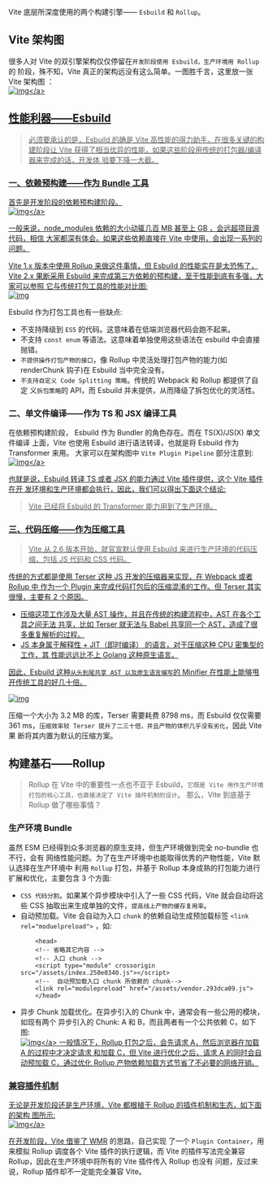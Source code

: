 Vite 底层所深度使用的两个构建引擎—— `Esbuild` 和 `Rollup`。

## Vite 架构图

很多人对 Vite 的双引擎架构仅仅停留在`开发阶段使用 Esbuild，生产环境用 Rollup`的
阶段，殊不知，Vite 真正的架构远没有这么简单。一图胜千言，这里放一张 Vite 架构图
：<br>
<a data-fancybox title="img" href="https://p3-juejin.byteimg.com/tos-cn-i-k3u1fbpfcp/02910cd2c6894bcdb3a9e0fc9e59f4c2~tplv-k3u1fbpfcp-zoom-in-crop-mark:1304:0:0:0.awebp?">![img](https://p3-juejin.byteimg.com/tos-cn-i-k3u1fbpfcp/02910cd2c6894bcdb3a9e0fc9e59f4c2~tplv-k3u1fbpfcp-zoom-in-crop-mark:1304:0:0:0.awebp?)</a>

## 性能利器——Esbuild

> 必须要承认的是，Esbuild 的确是 Vite 高性能的得力助手，在很多关键的构建阶段让
> Vite 获得了相当优异的性能，如果这些阶段用传统的打包器/编译器来完成的话，开发体
> 验要下降一大截。

### 一、依赖预构建——作为 Bundle 工具

首先是开发阶段的依赖预构建阶段。<br>
<a data-fancybox title="img" href="https://p6-juejin.byteimg.com/tos-cn-i-k3u1fbpfcp/f53b2429304e4808be5faea190bf05a7~tplv-k3u1fbpfcp-zoom-in-crop-mark:1304:0:0:0.awebp?">![img](https://p6-juejin.byteimg.com/tos-cn-i-k3u1fbpfcp/f53b2429304e4808be5faea190bf05a7~tplv-k3u1fbpfcp-zoom-in-crop-mark:1304:0:0:0.awebp?)</a>

一般来说，node_modules 依赖的大小动辄几百 MB 甚至上 GB ，会远超项目源代码，相信
大家都深有体会。如果这些依赖直接在 Vite 中使用，会出现一系列的问题。

Vite 1.x 版本中使用 Rollup 来做这件事情，但 Esbuild 的性能实在是太恐怖了，Vite
2.x 果断采用 Esbuild 来完成第三方依赖的预构建，至于性能到底有多强，大家可以参照
它与传统打包工具的性能对比图:<br>
<a data-fancybox title="img" href="https://p3-juejin.byteimg.com/tos-cn-i-k3u1fbpfcp/df7f314cd598418f924c689020fbee88~tplv-k3u1fbpfcp-zoom-in-crop-mark:1304:0:0:0.awebp">![img](https://p3-juejin.byteimg.com/tos-cn-i-k3u1fbpfcp/df7f314cd598418f924c689020fbee88~tplv-k3u1fbpfcp-zoom-in-crop-mark:1304:0:0:0.awebp)</a>

Esbuild 作为打包工具也有一些缺点:

- 不支持降级到 `ES5` 的代码。这意味着在低端浏览器代码会跑不起来。
- 不支持 `const enum` 等语法。这意味着单独使用这些语法在 esbuild 中会直接抛错。
- `不提供操作打包产物的接口`，像 Rollup 中灵活处理打包产物的能力(如 renderChunk
  钩子)在 Esbuild 当中完全没有。
- `不支持自定义 Code Splitting 策略`。传统的 Webpack 和 Rollup 都提供了自定
  义`拆包策略`的 API，而 Esbuild 并未提供，从而降级了拆包优化的灵活性。

### 二、单文件编译——作为 TS 和 JSX 编译工具

在依赖预构建阶段， Esbuild 作为 Bundler 的角色存在。而在 TS(X)/JS(X) 单文件编译
上面，Vite 也使用 Esbuild 进行语法转译，也就是将 Esbuild 作为 Transformer 来用。
大家可以在架构图中 `Vite Plugin Pipeline` 部分注意到: <br>
<a data-fancybox title="img" href="https://p3-juejin.byteimg.com/tos-cn-i-k3u1fbpfcp/7b1ab2ef7b0443cb99b1aa48e908ffce~tplv-k3u1fbpfcp-zoom-in-crop-mark:1304:0:0:0.awebp?">![img](https://p3-juejin.byteimg.com/tos-cn-i-k3u1fbpfcp/7b1ab2ef7b0443cb99b1aa48e908ffce~tplv-k3u1fbpfcp-zoom-in-crop-mark:1304:0:0:0.awebp?)</a>

也就是说，Esbuild 转译 TS 或者 JSX 的能力通过 Vite 插件提供，这个 Vite 插件在开
发环境和生产环境都会执行，因此，我们可以得出下面这个结论:

> Vite 已经将 Esbuild 的 Transformer 能力用到了生产环境。

### 三、代码压缩——作为压缩工具

> Vite 从 2.6 版本开始，就官宣默认使用 Esbuild 来进行生产环境的代码压缩，包括 JS
> 代码和 CSS 代码。

传统的方式都是使用 Terser 这种 JS 开发的压缩器来实现，在 Webpack 或者 Rollup 中
作为一个 Plugin 来完成代码打包后的压缩混淆的工作。但 Terser 其实很慢，主要有 2
个原因。

- 压缩这项工作涉及大量 AST 操作，并且在传统的构建流程中，AST 在各个工具之间无法
  共享，比如 Terser 就无法与 Babel 共享同一个 AST，造成了很多重复解析的过程。
- JS 本身属于解释性 + JIT（即时编译） 的语言，对于压缩这种 CPU 密集型的工作，其
  性能远远比不上 Golang 这种原生语言。

因此，Esbuild 这种`从头到尾共享 AST 以及原生语言编写`的 Minifier 在性能上能够甩
开传统工具的好几十倍。

<a data-fancybox title="img" href="https://p3-juejin.byteimg.com/tos-cn-i-k3u1fbpfcp/48a7b8bac5f54d84b33ab060c7df2299~tplv-k3u1fbpfcp-zoom-in-crop-mark:1304:0:0:0.awebp">![img](https://p3-juejin.byteimg.com/tos-cn-i-k3u1fbpfcp/48a7b8bac5f54d84b33ab060c7df2299~tplv-k3u1fbpfcp-zoom-in-crop-mark:1304:0:0:0.awebp)</a>

压缩一个大小为 3.2 MB 的库，Terser 需要耗费 8798 ms，而 Esbuild 仅仅需要 361
ms，`压缩效率较 Terser 提升了二三十倍，并且产物的体积几乎没有劣化`，因此 Vite 果
断将其内置为默认的压缩方案。

## 构建基石——Rollup

> Rollup 在 Vite 中的重要性一点也不亚于
> Esbuild，`它既是 Vite 用作生产环境打包的核心工具，也直接决定了 Vite 插件机制的设计`。
> 那么，Vite 到底基于 Rollup 做了哪些事情？

### 生产环境 Bundle

虽然 ESM 已经得到众多浏览器的原生支持，但生产环境做到完全 no-bundle 也不行，会有
网络性能问题。为了在生产环境中也能取得优秀的产物性能，Vite 默认选择在生产环境中
利用 `Rollup` 打包，并基于 Rollup 本身成熟的打包能力进行扩展和优化，主要包含 3
个方面:

- `CSS 代码分割`。如果某个异步模块中引入了一些 CSS 代码，Vite 就会自动将这些 CSS
  抽取出来生成单独的文件，`提高线上产物的缓存复用率`。
- 自动预加载。Vite 会自动为入口 `chunk` 的依赖自动生成预加载标签
  `<link rel="moduelpreload">` ，如:
  ```
      <head>
      <!-- 省略其它内容 -->
      <!-- 入口 chunk -->
      <script type="module" crossorigin src="/assets/index.250e0340.js"></script>
      <!--  自动预加载入口 chunk 所依赖的 chunk-->
      <link rel="modulepreload" href="/assets/vendor.293dca09.js">
      </head>
  ```
- 异步 Chunk 加载优化。在异步引入的 Chunk 中，通常会有一些公用的模块，如现有两个
  异步引入的 Chunk: A 和 B，而且两者有一个公共依赖 C，如下图:<br>
  <a data-fancybox title="img" href="https://p9-juejin.byteimg.com/tos-cn-i-k3u1fbpfcp/5adc9b7c9426424f99be3a7044e3469f~tplv-k3u1fbpfcp-zoom-in-crop-mark:1304:0:0:0.awebp?">![img](https://p9-juejin.byteimg.com/tos-cn-i-k3u1fbpfcp/5adc9b7c9426424f99be3a7044e3469f~tplv-k3u1fbpfcp-zoom-in-crop-mark:1304:0:0:0.awebp?)</a>
  一般情况下，Rollup 打包之后，会先请求 A，然后浏览器在加载 A 的过程中才决定请求
  和加载 C，但 Vite 进行优化之后，请求 A 的同时会自动预加载 C，通过优化 Rollup
  产物依赖加载方式节省了不必要的网络开销。

### 兼容插件机制

无论是开发阶段还是生产环境，Vite 都根植于 Rollup 的插件机制和生态，如下面的架构
图所示:<br>
<a data-fancybox title="img" href="https://p1-juejin.byteimg.com/tos-cn-i-k3u1fbpfcp/db5342d894e649ca8a953e3880fc96fb~tplv-k3u1fbpfcp-zoom-in-crop-mark:1304:0:0:0.awebp?">![img](https://p1-juejin.byteimg.com/tos-cn-i-k3u1fbpfcp/db5342d894e649ca8a953e3880fc96fb~tplv-k3u1fbpfcp-zoom-in-crop-mark:1304:0:0:0.awebp?)</a>

在开发阶段，Vite 借鉴了 [WMR](https://github.com/preactjs/wmr) 的思路，自己实现
了一个 `Plugin Container`，用来模拟 Rollup 调度各个 Vite 插件的执行逻辑，而 Vite
的插件写法完全兼容 Rollup，因此在生产环境中将所有的 Vite 插件传入 Rollup 也没有
问题，反过来说，Rollup 插件却不一定能完全兼容 Vite。

